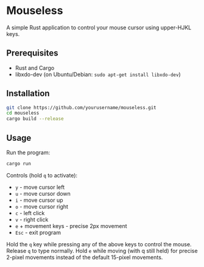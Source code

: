 # Mouseless

A simple Rust application to control your mouse cursor using upper-HJKL keys.

## Prerequisites

- Rust and Cargo
- libxdo-dev (on Ubuntu/Debian: `sudo apt-get install libxdo-dev`)

## Installation

```bash
git clone https://github.com/yourusername/mouseless.git
cd mouseless
cargo build --release
```

## Usage

Run the program:
```bash
cargo run
```

Controls (hold `q` to activate):
- `y` - move cursor left
- `u` - move cursor down
- `i` - move cursor up
- `o` - move cursor right
- `c` - left click
- `v` - right click
- `e` + movement keys - precise 2px movement
- `Esc` - exit program

Hold the `q` key while pressing any of the above keys to control the mouse. Release `q` to type normally.
Hold `e` while moving (with q still held) for precise 2-pixel movements instead of the default 15-pixel movements.

